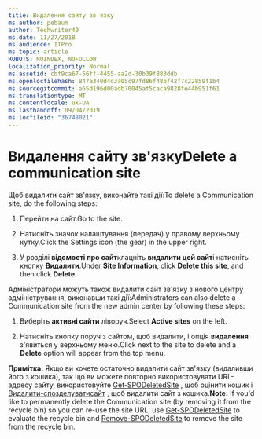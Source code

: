```yaml
---
title: Видалення сайту зв'язку
ms.author: pebaum
author: Techwriter40
ms.date: 11/27/2018
ms.audience: ITPro
ms.topic: article
ROBOTS: NOINDEX, NOFOLLOW
localization_priority: Normal
ms.assetid: cbf9ca67-56ff-4455-aa2d-30b39f883ddb
ms.openlocfilehash: 847a340d4d3a05c97fd86f48bf42f7c22859f1b4
ms.sourcegitcommit: a65d196d00adb70045af5caca9828fe44b951f61
ms.translationtype: MT
ms.contentlocale: uk-UA
ms.lasthandoff: 09/04/2019
ms.locfileid: "36748021"
---
```

# <a name="delete-a-communication-site"></a><span data-ttu-id="7da81-102">Видалення сайту зв'язку</span><span class="sxs-lookup"><span data-stu-id="7da81-102">Delete a communication site</span></span>

<span data-ttu-id="7da81-103">Щоб видалити сайт зв'язку, виконайте такі дії:</span><span class="sxs-lookup"><span data-stu-id="7da81-103">To delete a Communication site, do the following steps:</span></span> 
  
1. <span data-ttu-id="7da81-104">Перейти на сайт.</span><span class="sxs-lookup"><span data-stu-id="7da81-104">Go to the site.</span></span> 
  
2. <span data-ttu-id="7da81-105">Натисніть значок налаштування (передач) у правому верхньому кутку.</span><span class="sxs-lookup"><span data-stu-id="7da81-105">Click the Settings icon (the gear) in the upper right.</span></span> 
  
3. <span data-ttu-id="7da81-106">У розділі **відомості про сайт**клацніть **видалити цей сайт**і натисніть кнопку **Видалити**.</span><span class="sxs-lookup"><span data-stu-id="7da81-106">Under **Site Information**, click **Delete this site**, and then click **Delete**.</span></span> 
  
<span data-ttu-id="7da81-107">Адміністратори можуть також видалити сайт зв'язку з нового центру адміністрування, виконавши такі дії:</span><span class="sxs-lookup"><span data-stu-id="7da81-107">Administrators can also delete a Communication site from the new admin center by following these steps:</span></span> 
  
1. <span data-ttu-id="7da81-108">Виберіть **активні сайти** ліворуч.</span><span class="sxs-lookup"><span data-stu-id="7da81-108">Select **Active sites** on the left.</span></span> 
  
2. <span data-ttu-id="7da81-109">Натисніть кнопку поруч з сайтом, щоб видалити, і опція **видалення** з'явиться у верхньому меню.</span><span class="sxs-lookup"><span data-stu-id="7da81-109">Click next to the site to delete and a **Delete** option will appear from the top menu.</span></span> 
  
 <span data-ttu-id="7da81-110">**Примітка:** Якщо ви хочете остаточно видалити сайт зв'язку (видаливши його з кошика), так що ви можете повторно використовувати URL-адресу сайту, використовуйте [Get-SPODeletedSite](https://aka.ms/Get-SPODeletedSite) , щоб оцінити кошик і [Видалити-спозделуватисайт](https://aka.ms/Remove-SPODeletedSite) , щоб видалити сайт з кошика.</span><span class="sxs-lookup"><span data-stu-id="7da81-110">**Note:** If you'd like to permanently delete the Communication site (by removing it from the recycle bin) so you can re-use the site URL, use [Get-SPODeletedSite](https://aka.ms/Get-SPODeletedSite) to evaluate the recycle bin and [Remove-SPODeletedSite](https://aka.ms/Remove-SPODeletedSite) to remove the site from the recycle bin.</span></span> 
  


